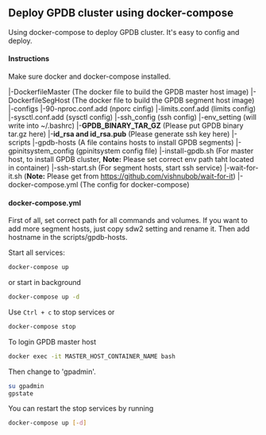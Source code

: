 ## Deploy GPDB cluster using docker-compose

Using docker-compose to deploy GPDB cluster. It's easy to config and deploy.

#### Instructions
Make sure docker and docker-compose installed.

|-DockerfileMaster (The docker file to build the GPDB master host image)
|-DockerfileSegHost (The docker file to build the GPDB segment host image)
|-configs
	|-90-nproc.conf.add (nporc cinfig)
	|-limits.conf.add (limits config)
	|-sysctl.conf.add (sysctl config)
	|-ssh_config (ssh config)
	|-env_setting (will write into ~/.bashrc)
	|-**GPDB_BINARY_TAR_GZ** (Please put GPDB binary tar.gz here)
	|-**id_rsa and id_rsa.pub** (Please generate ssh key here)
|-scripts
	|-gpdb-hosts (A file contains hosts to install GPDB segments)
	|-gpinitsystem_config (gpinitsystem config file)
	|-install-gpdb.sh (For master host, to install GPDB cluster, **Note:** Please set correct env path taht located in container)
	|-ssh-start.sh (For segment hosts, start ssh service)
	|-wait-for-it.sh (**Note:** Please get from https://github.com/vishnubob/wait-for-it)
|-docker-compose.yml (The config for docker-compose)

#### docker-compose.yml
First of all, set correct path for all commands and volumes.
If you want to add more segment hosts, just copy sdw2 setting and rename it.
Then add hostname in the scripts/gpdb-hosts.

Start all services:
```bash
docker-compose up
```
or start in background
```bash
docker-compose up -d
```

Use ```Ctrl + c``` to stop services or
```bash
docker-compose stop
```

To login GPDB master host
```bash
docker exec -it MASTER_HOST_CONTAINER_NAME bash
```
Then change to 'gpadmin'.
```bash
su gpadmin
gpstate
```

You can restart the stop services by running
```bash
docker-compose up [-d]
```
